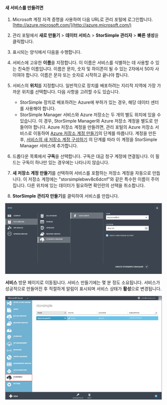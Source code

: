 
#### 새 서비스를 만들려면

1. Microsoft 계정 자격 증명을 사용하여 다음 URL로 관리 포털에 로그인합니다. [http://azure.microsoft.com/](http://azure.microsoft.com/)

2. 관리 포털에서 **새로 만들기** > **데이터 서비스** > **StorSimple 관리자** > **빠른 생성**을 클릭합니다.

3. 표시되는 양식에서 다음을 수행합니다.
  1. 서비스에 고유한 **이름**을 지정합니다. 이 이름은 서비스를 식별하는 데 사용할 수 있는 친숙한 이름입니다. 이름은 문자, 숫자 및 하이픈이 될 수 있는 2자에서 50자 사이여야 합니다. 이름은 문자 또는 숫자로 시작하고 끝나야 합니다.
  2. 서비스의 **위치**를 지정합니다. 일반적으로 장치를 배포하려는 지리적 지역에 가장 가까운 위치를 선택합니다. 다음 사항을 고려할 수도 있습니다. 
	 
		- StorSimple 장치로 배포하려는 Azure에 부하가 있는 경우, 해당 데이터 센터를 사용해야 합니다.
		- StorSimple Manager 서비스와 Azure 저장소는 두 개의 별도 위치에 있을 수 있습니다. 이 경우, StorSimple Manager와 Azure 저장소 계정을 별도로 만들어야 합니다. Azure 저장소 계정을 만들려면, 관리 포털의 Azure 저장소 서비스로 이동하여 [Azure 저장소 계정 만들기](storage-create-storage-account.md#create-a-storage-account)의 단계를 따릅니다. 계정을 만든 후, [서비스의 새 저장소 계정 구성하기](storsimple-deployment-walkthrough.md#configure-a-new-storage-account-for-the-service) 의 단계를 따라 이 계정을 StorSimple Manager 서비스에 추가합니다.
		 
  3. 드롭다운 목록에서 **구독**을 선택합니다. 구독은 대금 청구 계정에 연결됩니다. 이 필드는 구독이 하나만 있는 경우에는 나타나지 않습니다.
  4. **새 저장소 계정 만들기**를 선택하여 서비스를 포함하는 저장소 계정을 자동으로 만듭니다. 이 저장소 계정에는 "storsimplebwv8c6dcnf"와 같은 특수한 이름이 주어집니다. 다른 위치에 있는 데이터가 필요하면 확인란의 선택을 취소합니다. 
  5. **StorSimple 관리자 만들기**를 클릭하여 서비스를 만듭니다.

   ![서비스 만들기](./media/storsimple-create-new-service/HCS_CreateAService-include.png)

  **서비스** 방문 페이지로 이동됩니다. 서비스 만들기에는 몇 분 정도 소요됩니다. 서비스가 성공적으로 만들어진 후 적절하게 알림이 표시되며 서비스 상태가 **활성**으로 변경됩니다.
 
   ![서비스 만들기](./media/storsimple-create-new-service/HCS_StorSimpleManagerServicePage-include.png)

<!---HONumber=August15_HO8-->